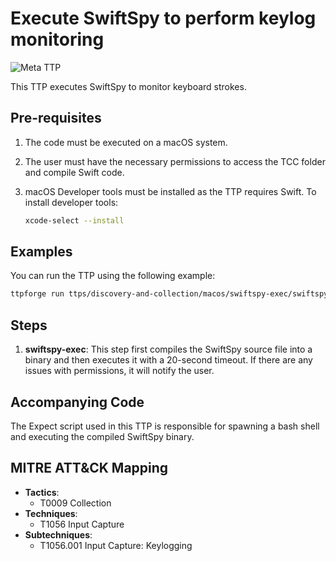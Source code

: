 # Execute SwiftSpy to perform keylog monitoring

![Meta TTP](https://img.shields.io/badge/Meta_TTP-blue)

This TTP executes SwiftSpy to monitor keyboard strokes.

## Pre-requisites

1. The code must be executed on a macOS system.
1. The user must have the necessary permissions to access the TCC folder and
   compile Swift code.
1. macOS Developer tools must be installed as the TTP requires Swift. To install
   developer tools:

   ```bash
   xcode-select --install
   ```

## Examples

You can run the TTP using the following example:

```bash
ttpforge run ttps/discovery-and-collection/macos/swiftspy-exec/swiftspy-exec.yaml
```

## Steps

1. **swiftspy-exec**: This step first compiles the SwiftSpy source file into a
   binary and then executes it with a 20-second timeout. If there are any issues
   with permissions, it will notify the user.

## Accompanying Code

The Expect script used in this TTP is responsible for spawning a bash shell
and executing the compiled SwiftSpy binary.

## MITRE ATT&CK Mapping

- **Tactics**:
  - T0009 Collection
- **Techniques**:
  - T1056 Input Capture
- **Subtechniques**:
  - T1056.001 Input Capture: Keylogging
